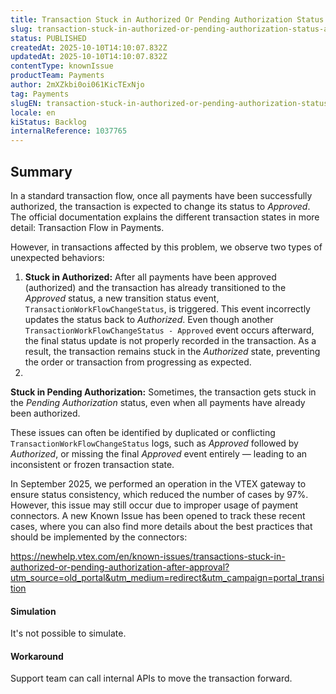 ```yaml
---
title: Transaction Stuck in Authorized Or Pending Authorization Status After Being Approved
slug: transaction-stuck-in-authorized-or-pending-authorization-status-after-being-approved
status: PUBLISHED
createdAt: 2025-10-10T14:10:07.832Z
updatedAt: 2025-10-10T14:10:07.832Z
contentType: knownIssue
productTeam: Payments
author: 2mXZkbi0oi061KicTExNjo
tag: Payments
slugEN: transaction-stuck-in-authorized-or-pending-authorization-status-after-being-approved
locale: en
kiStatus: Backlog
internalReference: 1037765
---
```


## Summary


In a standard transaction flow, once all payments have been successfully authorized, the transaction is expected to change its status to _Approved_.
The official documentation explains the different transaction states in more detail: Transaction Flow in Payments.

However, in transactions affected by this problem, we observe two types of unexpected behaviors:

1. **Stuck in Authorized:** After all payments have been approved (authorized) and the transaction has already transitioned to the _Approved_ status, a new transition status event, `TransactionWorkFlowChangeStatus`, is triggered. This event incorrectly updates the status back to _Authorized_. Even though another `TransactionWorkFlowChangeStatus - Approved` event occurs afterward, the final status update is not properly recorded in the transaction. As a result, the transaction remains stuck in the _Authorized_ state, preventing the order or transaction from progressing as expected.
2.

**Stuck in Pending Authorization:** Sometimes, the transaction gets stuck in the _Pending Authorization_ status, even when all payments have already been authorized.



These issues can often be identified by duplicated or conflicting `TransactionWorkFlowChangeStatus` logs, such as _Approved_ followed by _Authorized_, or missing the final _Approved_ event entirely — leading to an inconsistent or frozen transaction state.

In September 2025, we performed an operation in the VTEX gateway to ensure status consistency, which reduced the number of cases by 97%. However, this issue may still occur due to improper usage of payment connectors.
A new Known Issue has been opened to track these recent cases, where you can also find more details about the best practices that should be implemented by the connectors:

https://newhelp.vtex.com/en/known-issues/transactions-stuck-in-authorized-or-pending-authorization-after-approval?utm_source=old_portal&utm_medium=redirect&utm_campaign=portal_transition


#### Simulation


It's not possible to simulate.


#### Workaround


Support team can call internal APIs to move the transaction forward.


